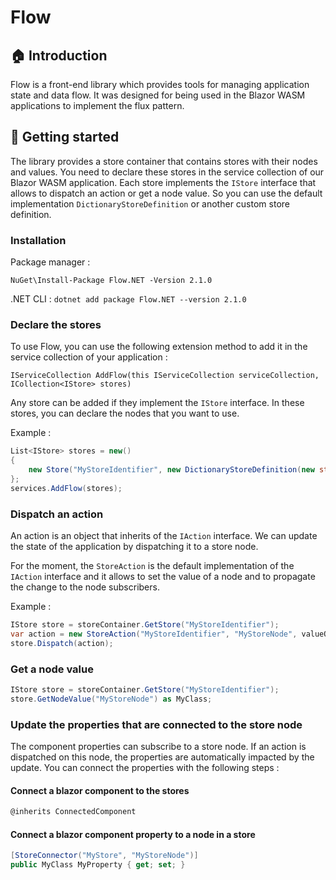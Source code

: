 # Flow

## :house: Introduction

Flow is a front-end library which provides tools for managing application state and data flow. 
It was designed for being used in the Blazor WASM applications to implement the flux pattern.

## :rocket: Getting started

The library provides a store container that contains stores with their nodes and values.
You need to declare these stores in the service collection of our Blazor WASM application.
Each store implements the `IStore` interface that allows to dispatch an action or get a node value. So you can use the default implementation `DictionaryStoreDefinition` or another custom store definition.

### Installation

Package manager : 

`NuGet\Install-Package Flow.NET -Version 2.1.0`

.NET CLI :
`dotnet add package Flow.NET --version 2.1.0`

### Declare the stores 

To use Flow, you can use the following extension method to add it in the service collection of your application :

`IServiceCollection AddFlow(this IServiceCollection serviceCollection, ICollection<IStore> stores)`

Any store can be added if they implement the `IStore` interface. In these stores, you can declare the nodes that you want to use.

Example :

```cs
List<IStore> stores = new()
{
    new Store("MyStoreIdentifier", new DictionaryStoreDefinition(new string[] { "MyStoreNode" })),
};
services.AddFlow(stores);
```

### Dispatch an action

An action is an object that inherits of the `IAction` interface. We can update the state of the application by dispatching it to a store node.

For the moment, the `StoreAction` is the default implementation of the `IAction` interface and it allows to set the value of a node and to propagate the change to the node subscribers.

Example :

```cs
IStore store = storeContainer.GetStore("MyStoreIdentifier");
var action = new StoreAction("MyStoreIdentifier", "MyStoreNode", valueObject);
store.Dispatch(action);
```

### Get a node value

```cs
IStore store = storeContainer.GetStore("MyStoreIdentifier");
store.GetNodeValue("MyStoreNode") as MyClass;
```

### Update the properties that are connected to the store node

The component properties can subscribe to a store node. If an action is dispatched on this node, the properties are automatically impacted by the update.
You can connect the properties with the following steps :

#### Connect a blazor component to the stores

```cs
@inherits ConnectedComponent
```

#### Connect a blazor component property to a node in a store

```cs
[StoreConnector("MyStore", "MyStoreNode")]
public MyClass MyProperty { get; set; }
```
